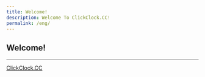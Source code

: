 ```yaml
---
title: Welcome!
description: Welcome To ClickClock.CC!
permalink: /eng/
---
```


## Welcome!

---

[ClickClock.CC](https://ww.clickclock.cc/)
